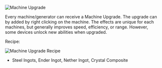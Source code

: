 ![Machine Upgrade](https://i.imgur.com/3XgYcm1.png?1)

Every machine/generator can receive a Machine Upgrade. The upgrade can by added by right clicking on the machine. The effects are unique for each machines, but generally improves speed, efficiency, or range. However, some devices unlock new abilities when upgraded.

Recipe:

![Machine Upgrade Recipe](https://i.imgur.com/NeIeXA6.png?1)
* Steel Ingots, Ender Ingot, Nether Ingot, Crystal Composite
